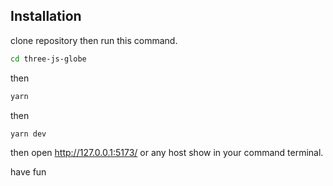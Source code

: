 ## Installation

clone repository then run this command.
```bash
cd three-js-globe
```
then 
```bash
yarn
```
then 
```bash
yarn dev
```
then open http://127.0.0.1:5173/ or any host show in your command terminal.

have fun

